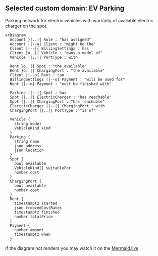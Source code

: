 ## Selected custom domain: EV Parking
Parking network for electric vehicles with warranty of available electric charger on the spot.

```mermaid
erDiagram
  Account }|..|{ Role : "has assigned"
  Account ||--o| Client : "might be the"
  Client ||--|{ BillingSettings : has
  Client }o..|| Vehicle : "owns a model of"
  Vehicle ||..|| PortType : with

  Rent }o..|| Spot : "the available"
  Rent }o..|| ChargingPort : "the available"
  Client ||--o{ Rent : can
  BillingSettings ||--o{ Payment : "will be used for"
  Rent ||--o{ Payment : "must be finished with"

  Parking ||--|{ Spot : has
  Spot ||..|{ ElectricCharger : "has reachable"
  Spot ||..|{ ChargingPort : "has reachable"
  ElectricCharger ||--|{ ChargingPort : with
  ChargingPort ||..|| PortType : "is of"

  Vehicle {
    string model
    VehicleKind kind
  }
  Parking {
    string name
    json address
    json location
  }
  Spot {
    bool available
    VehicleKind[] suitableFor
    number cost
  }
  ChargingPort {
    bool available
    number cost
  }
  Rent {
    timestamptz started
    json freezedCostRates
    timestamptz finished
    number totalPrice
  }
  Payment {
    number amount
    timestamptz when
  }
```

If the diagram not renders you may watch it on the [Mermaid.live](https://mermaid.live/edit#pako:eNp9VMuO2zAM_BVC5939gNzatL0UBYKk2MumB0ZiYrV6BJLcIBvn30tJdqo8WvhgmJoZkkNaJyG9IjETFD5p3AW0awfwQUrfuwTn4eVlOMHSG4IZrEWHETBGvXOk1qJFDsPzsx9gbjTxV8ZavesSbAhSRxU7HmYoi37Uxmi3W1FK_IrMYfUGdvace4BX6rQc0_uD4_xguWIDfltVJ8AwFPzCh_T9uM-Eg05dRiwbudXe1_K4KsDfqA1uzFhfi5t3GHZcV5b7F77px58qewYSXT677W4ELfBoJ4MODMn-9JEUbH1oiniAtn0sbm6107FjRumuUBYYfnGSydixxeLm9ECNDnWenw3JFLQsTVK4jDYQyu5vfy3lzo8H-FvZsZ4b6jSVq_D98NZCx7sZn_IHQOQs3G_ZgxoZAV-1U8BeqBw9t95cMx1aqoGf0TtApQLF2ESMl5i0dxed4sUosvHeNLtwW8DbD4i9TvnsC0-1HLvebtgR6WO6SF4Z8B_pR9yyJSMnaUsxod2nd-4PQyLVdLINRO-k5sxeYqJ4z5k26ipb8gnNgodJjZV1G09XQLT5_79XPXRU3RNPwlKwqBXfMoVbfiYegMhTVjygPOSMwz751dFJMUuhpyfR7xWXPN5LU5CUTj58q7dWubzOfwAjFaDa)
